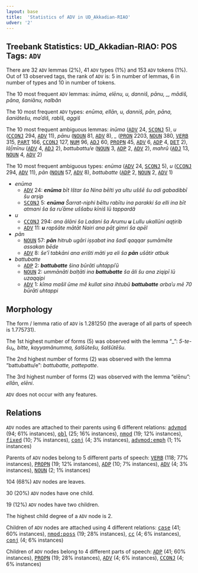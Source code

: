 ```yaml
---
layout: base
title:  'Statistics of ADV in UD_Akkadian-RIAO'
udver: '2'
---
```


## Treebank Statistics: UD_Akkadian-RIAO: POS Tags: `ADV`

There are 32 `ADV` lemmas (2%), 41 `ADV` types (1%) and 153 `ADV` tokens (1%).
Out of 13 observed tags, the rank of `ADV` is: 5 in number of lemmas, 6 in number of types and 10 in number of tokens.

The 10 most frequent `ADV` lemmas: <em>inūma, elēnu, u, danniš, pānu, _, mādiš, pāna, šaniānu, nalbân</em>

The 10 most frequent `ADV` types:  <em>enūma, ellān, u, danniš, pān, pāna, šaniātešu, maʾdiš, rabîš, aggiš</em>

The 10 most frequent ambiguous lemmas: <em>inūma</em> (<tt><a href="akk_riao-pos-ADV.html">ADV</a></tt> 24, <tt><a href="akk_riao-pos-SCONJ.html">SCONJ</a></tt> 5), <em>u</em> (<tt><a href="akk_riao-pos-CCONJ.html">CCONJ</a></tt> 294, <tt><a href="akk_riao-pos-ADV.html">ADV</a></tt> 11), <em>pānu</em> (<tt><a href="akk_riao-pos-NOUN.html">NOUN</a></tt> 81, <tt><a href="akk_riao-pos-ADV.html">ADV</a></tt> 8), <em>_</em> (<tt><a href="akk_riao-pos-PRON.html">PRON</a></tt> 2203, <tt><a href="akk_riao-pos-NOUN.html">NOUN</a></tt> 380, <tt><a href="akk_riao-pos-VERB.html">VERB</a></tt> 315, <tt><a href="akk_riao-pos-PART.html">PART</a></tt> 166, <tt><a href="akk_riao-pos-CCONJ.html">CCONJ</a></tt> 127, <tt><a href="akk_riao-pos-NUM.html">NUM</a></tt> 96, <tt><a href="akk_riao-pos-ADJ.html">ADJ</a></tt> 60, <tt><a href="akk_riao-pos-PROPN.html">PROPN</a></tt> 45, <tt><a href="akk_riao-pos-ADV.html">ADV</a></tt> 6, <tt><a href="akk_riao-pos-ADP.html">ADP</a></tt> 4, <tt><a href="akk_riao-pos-DET.html">DET</a></tt> 2), <em>lā|mīnu</em> (<tt><a href="akk_riao-pos-ADV.html">ADV</a></tt> 4, <tt><a href="akk_riao-pos-ADJ.html">ADJ</a></tt> 2), <em>battubattu/e</em> (<tt><a href="akk_riao-pos-NOUN.html">NOUN</a></tt> 3, <tt><a href="akk_riao-pos-ADP.html">ADP</a></tt> 2, <tt><a href="akk_riao-pos-ADV.html">ADV</a></tt> 2), <em>mahrû</em> (<tt><a href="akk_riao-pos-ADJ.html">ADJ</a></tt> 13, <tt><a href="akk_riao-pos-NOUN.html">NOUN</a></tt> 4, <tt><a href="akk_riao-pos-ADV.html">ADV</a></tt> 2)

The 10 most frequent ambiguous types:  <em>enūma</em> (<tt><a href="akk_riao-pos-ADV.html">ADV</a></tt> 24, <tt><a href="akk_riao-pos-SCONJ.html">SCONJ</a></tt> 5), <em>u</em> (<tt><a href="akk_riao-pos-CCONJ.html">CCONJ</a></tt> 294, <tt><a href="akk_riao-pos-ADV.html">ADV</a></tt> 11), <em>pān</em> (<tt><a href="akk_riao-pos-NOUN.html">NOUN</a></tt> 57, <tt><a href="akk_riao-pos-ADV.html">ADV</a></tt> 8), <em>battubatte</em> (<tt><a href="akk_riao-pos-ADP.html">ADP</a></tt> 2, <tt><a href="akk_riao-pos-NOUN.html">NOUN</a></tt> 2, <tt><a href="akk_riao-pos-ADV.html">ADV</a></tt> 1)


* <em>enūma</em>
  * <tt><a href="akk_riao-pos-ADV.html">ADV</a></tt> 24: <em><b>enūma</b> bīt Ištar ša Nina bēlti ya ultu uššē šu adi gabadibbī šu arṣip</em>
  * <tt><a href="akk_riao-pos-SCONJ.html">SCONJ</a></tt> 5: <em><b>enūma</b> Šarrat-niphi bēltu rabītu ina parakki ša elli ina bīt atmani ša ša ruʾāme uššabu kīniš lū tappardâ</em>
* <em>u</em>
  * <tt><a href="akk_riao-pos-CCONJ.html">CCONJ</a></tt> 294: <em>ana ālāni ša Ladani ša Arumu <b>u</b> Lullu ukallūni aqṭirib</em>
  * <tt><a href="akk_riao-pos-ADV.html">ADV</a></tt> 11: <em><b>u</b> rapšāte mātāt Nairi ana pāṭ gimri ša apēl</em>
* <em>pān</em>
  * <tt><a href="akk_riao-pos-NOUN.html">NOUN</a></tt> 57: <em><b>pān</b> hitrub ugāri iṣṣabat ina šadî qaqqar ṣumāmēte assakan bēde</em>
  * <tt><a href="akk_riao-pos-ADV.html">ADV</a></tt> 8: <em>še’ī tabkāni ana erišti māti ya eli ša <b>pān</b> ušātir atbuk</em>
* <em>battubatte</em>
  * <tt><a href="akk_riao-pos-ADP.html">ADP</a></tt> 2: <em><b>battubatte</b> šina būrāti uhtappiʾū</em>
  * <tt><a href="akk_riao-pos-NOUN.html">NOUN</a></tt> 2: <em>ummānāti balṭāti ina <b>battubatte</b> ša āli šu ana ziqipī lū uzaqqipi</em>
  * <tt><a href="akk_riao-pos-ADV.html">ADV</a></tt> 1: <em>kīma mašil ūme mê kullat sina ihtubû <b>battubatte</b> arbaʾu mē 70 būrāti uhtappi</em>

## Morphology

The form / lemma ratio of `ADV` is 1.281250 (the average of all parts of speech is 1.775731).

The 1st highest number of forms (5) was observed with the lemma “_”: <em>5-te-šu₂, bitte, kayyamānumma, šalšūtešu, šalšūtēšu</em>.

The 2nd highest number of forms (2) was observed with the lemma “battubattu/e”: <em>battubatte, pattepatte</em>.

The 3rd highest number of forms (2) was observed with the lemma “elēnu”: <em>ellān, elēni</em>.

`ADV` does not occur with any features.


## Relations

`ADV` nodes are attached to their parents using 6 different relations: <tt><a href="akk_riao-dep-advmod.html">advmod</a></tt> (94; 61% instances), <tt><a href="akk_riao-dep-obl.html">obl</a></tt> (25; 16% instances), <tt><a href="akk_riao-dep-nmod.html">nmod</a></tt> (19; 12% instances), <tt><a href="akk_riao-dep-fixed.html">fixed</a></tt> (10; 7% instances), <tt><a href="akk_riao-dep-conj.html">conj</a></tt> (4; 3% instances), <tt><a href="akk_riao-dep-advmod-emph.html">advmod:emph</a></tt> (1; 1% instances)

Parents of `ADV` nodes belong to 5 different parts of speech: <tt><a href="akk_riao-pos-VERB.html">VERB</a></tt> (118; 77% instances), <tt><a href="akk_riao-pos-PROPN.html">PROPN</a></tt> (19; 12% instances), <tt><a href="akk_riao-pos-ADP.html">ADP</a></tt> (10; 7% instances), <tt><a href="akk_riao-pos-ADV.html">ADV</a></tt> (4; 3% instances), <tt><a href="akk_riao-pos-NOUN.html">NOUN</a></tt> (2; 1% instances)

104 (68%) `ADV` nodes are leaves.

30 (20%) `ADV` nodes have one child.

19 (12%) `ADV` nodes have two children.

The highest child degree of a `ADV` node is 2.

Children of `ADV` nodes are attached using 4 different relations: <tt><a href="akk_riao-dep-case.html">case</a></tt> (41; 60% instances), <tt><a href="akk_riao-dep-nmod-poss.html">nmod:poss</a></tt> (19; 28% instances), <tt><a href="akk_riao-dep-cc.html">cc</a></tt> (4; 6% instances), <tt><a href="akk_riao-dep-conj.html">conj</a></tt> (4; 6% instances)

Children of `ADV` nodes belong to 4 different parts of speech: <tt><a href="akk_riao-pos-ADP.html">ADP</a></tt> (41; 60% instances), <tt><a href="akk_riao-pos-PROPN.html">PROPN</a></tt> (19; 28% instances), <tt><a href="akk_riao-pos-ADV.html">ADV</a></tt> (4; 6% instances), <tt><a href="akk_riao-pos-CCONJ.html">CCONJ</a></tt> (4; 6% instances)

